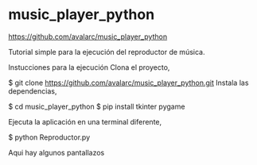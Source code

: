 # music_player_python

https://github.com/avalarc/music_player_python

Tutorial simple para la ejecución del reproductor de música.

Instucciones para la ejecución
Clona el proyecto,

$ git clone https://github.com/avalarc/music_player_python.git
Instala las dependencias,

$ cd music_player_python
$ pip install tkinter pygame

Ejecuta la aplicación en una terminal diferente,

$ python Reproductor.py

Aqui hay algunos pantallazos



